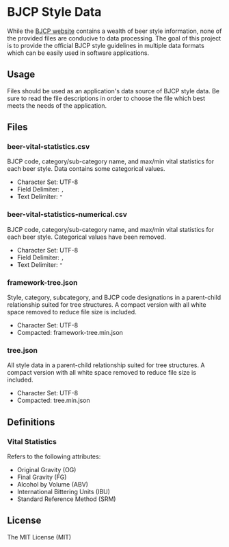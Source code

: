 ﻿BJCP Style Data
===============
While the [BJCP website](http://www.bjcp.org/stylecenter.php) contains a wealth
of beer style information, none of the provided files are conducive to
data processing. The goal of this project is to provide the official BJCP style
guidelines in multiple data formats which can be easily used in software
applications.

Usage
-----
Files should be used as an application's data source of BJCP style data. Be
sure to read the file descriptions in order to choose the file which best meets
the needs of the application.

Files
-----
### beer-vital-statistics.csv
BJCP code, category/sub-category name, and max/min vital statistics for each
beer style. Data contains some categorical values.

* Character Set: UTF-8
* Field Delimiter: `,`
* Text Delimiter: `"`

### beer-vital-statistics-numerical.csv
BJCP code, category/sub-category name, and max/min vital statistics for each
beer style. Categorical values have been removed.

* Character Set: UTF-8
* Field Delimiter: `,`
* Text Delimiter: `"`

### framework-tree.json
Style, category, subcategory, and BJCP code designations in a parent-child
relationship suited for tree structures. A compact version with all white space
removed to reduce file size is included.

* Character Set: UTF-8
* Compacted: framework-tree.min.json

### tree.json
All style data in a parent-child relationship suited for tree structures. A
compact version with all white space removed to reduce file size is included.

* Character Set: UTF-8
* Compacted: tree.min.json

Definitions
-----------
### Vital Statistics
Refers to the following attributes:

* Original Gravity (OG)
* Final Gravity (FG)
* Alcohol by Volume (ABV)
* International Bittering Units (IBU)
* Standard Reference Method (SRM)

License
-------
The MIT License (MIT)